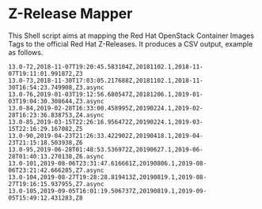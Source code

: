 # Z-Release Mapper

This Shell script aims at mapping the Red Hat OpenStack Container Images Tags to the official Red Hat Z-Releases.
It produces a CSV output, example as follows.

```
13.0-72,2018-11-07T19:20:45.583104Z,20181102.1,2018-11-07T19:11:01.991872,Z3
13.0-73,2018-11-30T17:03:05.217688Z,20181102.1,2018-11-30T16:54:23.749908,Z3.async
13.0-76,2019-01-03T19:12:56.680547Z,20181206.1,2019-01-03T19:04:30.308644,Z3.async
13.0-84,2019-02-28T16:33:00.458995Z,20190224.1,2019-02-28T16:23:36.838753,Z4.async
13.0-85,2019-03-15T22:26:16.956472Z,20190224.1,2019-03-15T22:16:29.167082,Z5
13.0-90,2019-04-23T21:26:33.422902Z,20190418.1,2019-04-23T21:15:18.503938,Z6
13.0-95,2019-06-28T01:48:53.536972Z,20190627.1,2019-06-28T01:40:13.270138,Z6.async
13.0-101,2019-08-06T23:31:47.616661Z,20190806.1,2019-08-06T23:21:42.666285,Z7.async
13.0-104,2019-08-27T19:28:28.819413Z,20190819.1,2019-08-27T19:16:15.937955,Z7.async
13.0-105,2019-09-05T16:01:19.506737Z,20190819.1,2019-09-05T15:49:12.431283,Z8
```
